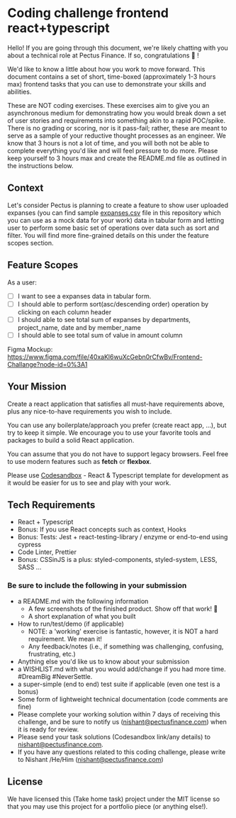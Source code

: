 # Coding challenge frontend react+typescript

Hello! If you are going through this document, we're likely chatting with you about a technical role at Pectus Finance. If so, congratulations 🎉 !

We'd like to know a little about how you work to move forward. This document contains a set of short, time-boxed (approximately 1-3 hours max) frontend tasks that you can use to demonstrate your skills and abilities.

These are NOT coding exercises. These exercises aim to give you an asynchronous medium for demonstrating how you would break down a set of user stories and requirements into something akin to a rapid POC/spike. There is no grading or scoring, nor is it pass-fail; rather, these are meant to serve as a sample of your reductive thought processes as an engineer. We know that 3 hours is not a lot of time, and you will both not be able to complete everything you'd like and will feel pressure to do more. Please keep yourself to 3 hours max and create the README.md file as outlined in the instructions below.

## Context

Let's consider Pectus is planning to create a feature to show user uploaded expanses (you can find sample [expanses.csv](https://github.com/Pectus-Finance/hiring-exercises/blob/master/frontend/expanses.csv) file in this repository which you can use as a mock data for your work) data in tabular form and letting user to perform some basic set of operations over data such as sort and filter. You will find more fine-grained details on this under the feature scopes section.

## Feature Scopes

As a user:

- [ ] I want to see a expanses data in tabular form.
- [ ] I should able to perform sort(asc/descending order) operation by clicking on each column header
- [ ] I should able to see total sum of expanses by departments, project_name, date and by member_name
- [ ] I should able to see total sum of value in amount column

Figma Mockup:
https://www.figma.com/file/40xaKl6wuXcGebn0rCfwBv/Frontend-Challange?node-id=0%3A1

## Your Mission

Create a react application that satisfies all must-have requirements above, plus any nice-to-have requirements you wish to include.

You can use any boilerplate/approach you prefer (create react app, ...), but try to keep it simple. We encourage you to use your favorite tools and packages to build a solid React application.

You can assume that you do not have to support legacy browsers. Feel free to use modern features such as **fetch** or **flexbox**.

Please use [Codesandbox](https://codesandbox.io/) - React & Typescript template for development as it would be easier for us to see and play with your work.

## Tech Requirements

- React + Typescript
- Bonus: If you use React concepts such as context, Hooks
- Bonus: Tests: Jest + react-testing-library / enzyme or end-to-end using cypress
- Code Linter, Prettier
- Bonus: CSSinJS is a plus: styled-components, styled-system, LESS, SASS ...

### Be sure to include the following in your submission

- a README.md with the following information
  - A few screenshots of the finished product. Show off that work! 📸
  - A short explanation of what you built
- How to run/test/demo (if applicable)
  - NOTE: a 'working' exercise is fantastic, however, it is NOT a hard requirement. We mean it!
  - Any feedback/notes (i.e., if something was challenging, confusing, frustrating, etc.)
- Anything else you'd like us to know about your submission
- a WISHLIST.md with what you would add/change if you had more time. #DreamBig #NeverSettle.
- a super-simple (end to end) test suite if applicable (even one test is a bonus)
- Some form of lightweight technical documentation (code comments are fine)
- Please complete your working solution within 7 days of receiving this challenge, and be sure to notify us (nishant@pectusfinance.com) when it is ready for review.
- Please send your task solutions (Codesandbox link/any details) to nishant@pectusfinance.com.
- If you have any questions related to this coding challenge, please write to Nishant /He/Him (nishant@pectusfinance.com)

## License

We have licensed this (Take home task) project under the MIT license so that you may use this project for a portfolio piece (or anything else!).
